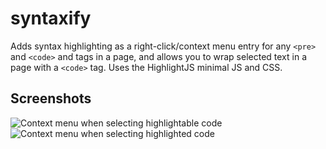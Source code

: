 # syntaxify
Adds syntax highlighting as a right-click/context menu entry for any `<pre>` and `<code>` and  tags in a page, and allows you to wrap selected text in a page with a `<code>` tag.
Uses the HighlightJS minimal JS and CSS.

## Screenshots
![Context menu when selecting highlightable code](http://i.imgur.com/OsrDhTV.png "Before highlighting")
![Context menu when selecting highlighted code](http://i.imgur.com/zuqzBsw.png "After highlighting")

